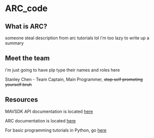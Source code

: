 # ARC_code
## What is ARC?
someone steal description from arc tutorials lol i'm too lazy to write up a summary

## Meet the team
i'm just going to have plp type their names and roles here

Stanley Chen - Team Captain, Main Programmer, ~~stop self promoting yourself bruh~~
## Resources
MAVSDK API documentation is located [here](http://mavsdk-python-docs.s3-website.eu-central-1.amazonaws.com/)

ARC documentation is located [here](https://arc-tutorials.readthedocs.io/en/latest/)

For basic programming tutorials in Python, go [here](https://learn.droneblocks.io/)
